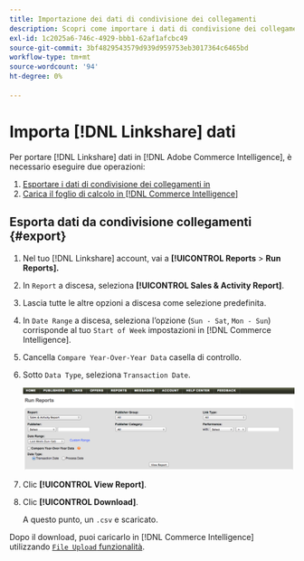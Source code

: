 ```yaml
---
title: Importazione dei dati di condivisione dei collegamenti
description: Scopri come importare i dati di condivisione dei collegamenti in [!DNL Commerce Intelligence].
exl-id: 1c2025a6-746c-4929-bbb1-62af1afcbc49
source-git-commit: 3bf4829543579d939d959753eb3017364c6465bd
workflow-type: tm+mt
source-wordcount: '94'
ht-degree: 0%

---
```


# Importa [!DNL Linkshare] dati

Per portare [!DNL Linkshare] dati in [!DNL Adobe Commerce Intelligence], è necessario eseguire due operazioni:

1. [Esportare i dati di condivisione dei collegamenti in ](#export)
1. [Carica il foglio di calcolo in [!DNL Commerce Intelligence]](../connecting-data/using-file-uploader.md)

## Esporta dati da condivisione collegamenti {#export}

1. Nel tuo [!DNL Linkshare] account, vai a **[!UICONTROL Reports** > **Run Reports].**

1. In `Report` a discesa, seleziona **[!UICONTROL Sales & Activity Report]**.

1. Lascia tutte le altre opzioni a discesa come selezione predefinita.

1. In `Date Range` a discesa, seleziona l’opzione (`Sun - Sat`, `Mon - Sun`) corrisponde al tuo `Start of Week` impostazioni in [!DNL Commerce Intelligence].

1. Cancella `Compare Year-Over-Year Data` casella di controllo.

1. Sotto `Data Type`, seleziona `Transaction Date`.

   ![import\_linkshare\_data.png](../../../assets/importing_linkshare_data.png)

1. Clic **[!UICONTROL View Report]**.

1. Clic **[!UICONTROL Download]**.

   A questo punto, un `.csv` e scaricato.

Dopo il download, puoi caricarlo in [!DNL Commerce Intelligence] utilizzando [`File Upload` funzionalità](../connecting-data/using-file-uploader.md).
